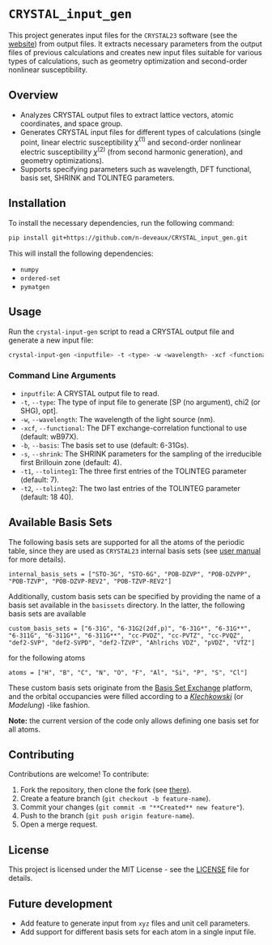 # `CRYSTAL_input_gen`

This project generates input files for the `CRYSTAL23` software (see the [website](https://www.crystal.unito.it)) from output files. It extracts necessary parameters from the output files of previous calculations and creates new input files suitable for various types of calculations, such as geometry optimization and second-order nonlinear susceptibility.

## Overview

- Analyzes CRYSTAL output files to extract lattice vectors, atomic coordinates, and space group.
- Generates CRYSTAL input files for different types of calculations (single point, linear electric susceptibility $\chi^{(1)}$ and second-order nonlinear electric susceptibility $\chi^{(2)}$ (from second harmonic generation), and geometry optimizations).
- Supports specifying parameters such as wavelength, DFT functional, basis set, SHRINK and TOLINTEG parameters.

## Installation

To install the necessary dependencies, run the following command:

```bash
pip install git+https://github.com/n-deveaux/CRYSTAL_input_gen.git
```

This will install the following dependencies:
- `numpy`
- `ordered-set`
- `pymatgen`

## Usage

Run the `crystal-input-gen` script to read a CRYSTAL output file and generate a new input file:

```bash
crystal-input-gen <inputfile> -t <type> -w <wavelength> -xcf <functional> -b <basis> -s <shrink> -t1 <tolinteg1> -t2 <tolinteg2>
```

### Command Line Arguments

- `inputfile`: A CRYSTAL output file to read.
- `-t`, `--type`: The type of input file to generate [SP (no argument), chi2 (or SHG), opt].
- `-w`, `--wavelength`: The wavelength of the light source (nm).
- `-xcf`, `--functional`: The DFT exchange-correlation functional to use (default: wB97X).
- `-b`, `--basis`: The basis set to use (default: 6-31Gs).
- `-s`, `--shrink`: The SHRINK parameters for the sampling of the irreducible first Brillouin zone (default: 4).
- `-t1`, `--tolinteg1`: The three first entries of the TOLINTEG parameter (default: 7).
- `-t2`, `--tolinteg2`: The two last entries of the TOLINTEG parameter (default: 18 40).

## Available Basis Sets

The following basis sets are supported for all the atoms of the periodic table, since they are used as `CRYSTAL23` internal basis sets (see [user manual](https://www.crystal.unito.it/include/manuals/crystal23.pdf) for more details).

```
internal_basis_sets = ["STO-3G", "STO-6G", "POB-DZVP", "POB-DZVPP", "POB-TZVP", "POB-DZVP-REV2", "POB-TZVP-REV2"]
```

Additionally, custom basis sets can be specified by providing the name of a basis set available in the `basissets` directory. In the latter, the following basis sets are available

```
custom_basis_sets = ["6-31G", "6-31G2(2df,p)", "6-31G*", "6-31G**", "6-311G", "6-311G*", "6-311G**", "cc-PVDZ", "cc-PVTZ", "cc-PVQZ", "def2-SVP", "def2-SVPD", "def2-TZVP", "Ahlrichs VDZ", "pVDZ", "VTZ"]
```

for the following atoms
```
atoms = ["H", "B", "C", "N", "O", "F", "Al", "Si", "P", "S", "Cl"]
```
These custom basis sets originate from the [Basis Set Exchange](https://www.basissetexchange.org) platform, and the orbital occupancies were filled
according to a [*Klechkowski*](https://fr.wikipedia.org/wiki/Règle_de_Klechkowski) (or *Madelung*) -like fashion.

**Note:** the current version of the code only allows defining one basis set for all atoms.

## Contributing

Contributions are welcome! To contribute:
1. Fork the repository, then clone the fork (see [there](https://guides.github.com/activities/forking/)).
2. Create a feature branch (`git checkout -b feature-name`).
3. Commit your changes (`git commit -m "**Created** new feature"`).
4. Push to the branch (`git push origin feature-name`).
5. Open a merge request.

## License

This project is licensed under the MIT License - see the [LICENSE](LICENSE) file for details.

## Future development
- Add feature to generate input from `xyz` files and unit cell parameters.
- Add support for different basis sets for each atom in a single input file.